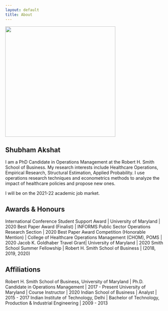```yaml
---
layout: default
title: About
---
```


<img class="center" src="{{ site.baseurl }}public/profile.jpeg" height="350px"/>

## Shubham Akshat

I am a PhD Candidate in Operations Management at the Robert H. Smith School of Business. My research interests include Healthcare Operations, Empirical Research, Structural Estimation, Applied Probability. I use operations research techniques and econometrics methods to analyze the impact of healthcare policies and propose new ones.

I will be on the 2021-22 academic job market.

## Awards & Honours

International Conference Student Support Award | University of Maryland | 2020
Best Paper Award (Finalist) | INFORMS Public Sector Operations Research Section | 2020
Best Paper Award Competition (Honorable Mention) | College of Healthcare Operations Management (CHOM), POMS | 2020
Jacob K. Goldhaber Travel Grant| University of Maryland | 2020
Smith School Summer Fellowship | Robert H. Smith School of Business | (2018, 2019, 2020)

## Affiliations

Robert H. Smith School of Business, University of Maryland | Ph.D. Candidate in Operations Management | 2017 - Present
University of Maryland | Course Instructor | 2020
Indian School of Business | Analyst | 2015 - 2017
Indian Institute of Technology, Delhi | Bachelor of Technology, Production & Industrial Engineering | 2009 - 2013
